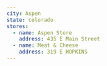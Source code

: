```yaml
---
city: Aspen
state: colorado
stores:
  - name: Aspen Store
    address: 435 E Main Street
  - name: Meat & Cheese
    address: 319 E HOPKINS
---
```


